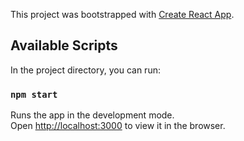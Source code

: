 This project was bootstrapped with [Create React App](https://github.com/facebookincubator/create-react-app).


## Available Scripts

In the project directory, you can run:

### `npm start`

Runs the app in the development mode.<br>
Open [http://localhost:3000](http://localhost:3000) to view it in the browser.
